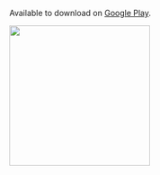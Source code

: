 Available to download on [Google Play](https://play.google.com/store/apps/details?id=com.us.gradesearch).


<img src="gif2.gif" width=250><br>
